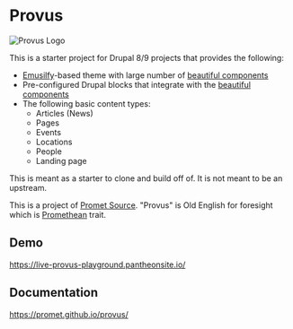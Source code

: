 # Provus 

![Provus Logo](https://user-images.githubusercontent.com/512243/102635812-d482cc00-4121-11eb-9bdc-7dad480403fd.png)


This is a starter project for Drupal 8/9 projects that provides the following:

* [Emusilfy](http://emulsify.io)-based theme with large number of [beautiful components](https://promet.github.io/ps_component)
* Pre-configured Drupal blocks that integrate with the [beautiful components](https://promet.github.io/ps_component)
* The following basic content types:
  * Articles (News)
  * Pages
  * Events
  * Locations
  * People
  * Landing page
  
This is meant as a starter to clone and build off of. It is not meant to be an upstream.

This is a project of [Promet Source](http://prometsource.com). "Provus" is Old English for foresight which is [Promethean](https://en.wikipedia.org/wiki/Prometheus) trait.

## Demo

https://live-provus-playground.pantheonsite.io/

## Documentation

https://promet.github.io/provus/
